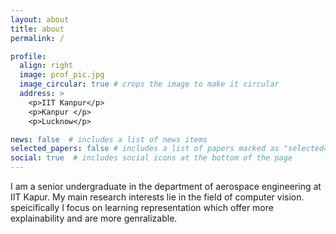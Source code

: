 ```yaml
---
layout: about
title: about
permalink: /

profile:
  align: right
  image: prof_pic.jpg
  image_circular: true # crops the image to make it circular
  address: >
    <p>IIT Kanpur</p>
    <p>Kanpur </p>
    <p>Lucknow</p>

news: false  # includes a list of news items
selected_papers: false # includes a list of papers marked as "selected={true}"
social: true  # includes social icons at the bottom of the page
---
```


I am a senior undergraduate in the department of aerospace engineering at IIT Kapur. My main research interests lie in the field of computer vision. speicifically I focus on learning representation which offer more explainability and are more genralizable.